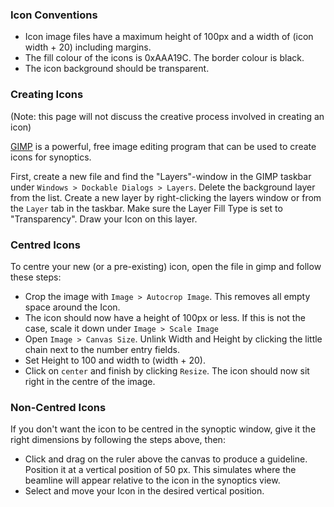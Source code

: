 ### Icon Conventions
* Icon image files have a maximum height of 100px and a width of (icon width + 20) including margins. 
* The fill colour of the icons is 0xAAA19C. The border colour is black.
* The icon background should be transparent.

### Creating Icons
(Note: this page will not discuss the creative process involved in creating an icon)

[GIMP](http://www.gimp.org/) is a powerful, free image editing program that can be used to create icons for synoptics. 

First, create a new file and find the "Layers"-window in the GIMP taskbar under `Windows > Dockable Dialogs > Layers`. Delete the background layer from the list. Create a new layer by right-clicking the layers window or from the `Layer` tab in the taskbar. Make sure the Layer Fill Type is set to "Transparency". Draw your Icon on this layer.

### Centred Icons
To centre your new (or a pre-existing) icon, open the file in gimp and follow these steps:
* Crop the image with `Image > Autocrop Image`. This removes all empty space around the Icon.
* The icon should now have a height of 100px or less. If this is not the case, scale it down under `Image > Scale Image`
* Open `Image > Canvas Size`. Unlink Width and Height by clicking the little chain next to the number entry fields.
* Set Height to 100 and width to (width + 20).
* Click on `center` and finish by clicking `Resize`. The icon should now sit right in the centre of the image.

### Non-Centred Icons
If you don't want the icon to be centred in the synoptic window, give it the right dimensions by following the steps above, then:
* Click and drag on the ruler above the canvas to produce a guideline. Position it at a vertical position of 50 px. This simulates where the beamline will appear relative to the icon in the synoptics view.
* Select and move your Icon in the desired vertical position.

